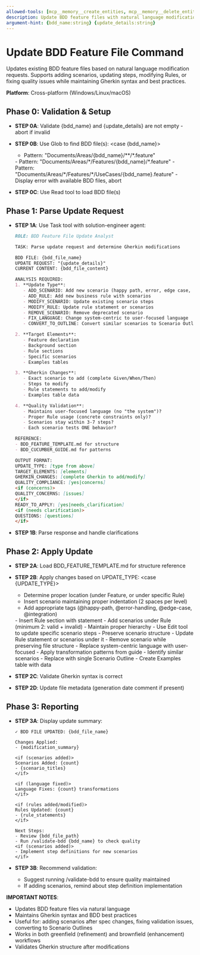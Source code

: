 ```yaml
---
allowed-tools: [mcp__memory__create_entities, mcp__memory__delete_entities, mcp__memory__create_relations, mcp__memory__delete_relations, mcp__memory__add_observations, mcp__memory__delete_observations, mcp__memory__read_graph, mcp__memory__search_nodes, mcp__memory__open_nodes, Task, Read, Write, Edit, Glob, Bash, TodoWrite]
description: Update BDD feature files with natural language modification requests
argument-hint: {bdd_name:string} {update_details:string}
---
```


# Update BDD Feature File Command

Updates existing BDD feature files based on natural language modification requests. Supports adding scenarios, updating steps, modifying Rules, or fixing quality issues while maintaining Gherkin syntax and best practices.

**Platform**: Cross-platform (Windows/Linux/macOS)

## Phase 0: Validation & Setup

- **STEP 0A**: Validate {bdd_name} and {update_details} are not empty - abort if invalid
- **STEP 0B**: Use Glob to find BDD file(s):
  <case {bdd_name}>
  <is area name>
    - Pattern: "Documents/Areas/{bdd_name}/**/*.feature"
  <is feature name>
    - Pattern: "Documents/Areas/*/Features/{bdd_name}/*.feature"
  <is use case name>
    - Pattern: "Documents/Areas/*/Features/*/UseCases/{bdd_name}.feature"
  <otherwise>
    - Display error with available BDD files, abort
  </case>

- **STEP 0C**: Use Read tool to load BDD file(s)

## Phase 1: Parse Update Request

- **STEP 1A**: Use Task tool with solution-engineer agent:
  ```markdown
  ROLE: BDD Feature File Update Analyst

  TASK: Parse update request and determine Gherkin modifications

  BDD FILE: {bdd_file_name}
  UPDATE REQUEST: "{update_details}"
  CURRENT CONTENT: {bdd_file_content}

  ANALYSIS REQUIRED:
  1. **Update Type**:
     - ADD_SCENARIO: Add new scenario (happy path, error, edge case, integration)
     - ADD_RULE: Add new business rule with scenarios
     - MODIFY_SCENARIO: Update existing scenario steps
     - MODIFY_RULE: Update rule statement or scenarios
     - REMOVE_SCENARIO: Remove deprecated scenario
     - FIX_LANGUAGE: Change system-centric to user-focused language
     - CONVERT_TO_OUTLINE: Convert similar scenarios to Scenario Outline

  2. **Target Elements**:
     - Feature declaration
     - Background section
     - Rule sections
     - Specific scenarios
     - Examples tables

  3. **Gherkin Changes**:
     - Exact scenario to add (complete Given/When/Then)
     - Steps to modify
     - Rule statements to add/modify
     - Examples table data

  4. **Quality Validation**:
     - Maintains user-focused language (no "the system")?
     - Proper Rule usage (concrete constraints only)?
     - Scenarios stay within 3-7 steps?
     - Each scenario tests ONE behavior?

  REFERENCE:
  - BDD_FEATURE_TEMPLATE.md for structure
  - BDD_CUCUMBER_GUIDE.md for patterns

  OUTPUT FORMAT:
  UPDATE_TYPE: [type from above]
  TARGET_ELEMENTS: [elements]
  GHERKIN_CHANGES: [complete Gherkin to add/modify]
  QUALITY_COMPLIANCE: [yes|concerns]
  <if (concerns)>
  QUALITY_CONCERNS: [issues]
  </if>
  READY_TO_APPLY: [yes|needs_clarification]
  <if (needs clarification)>
  QUESTIONS: [questions]
  </if>
  ```

- **STEP 1B**: Parse response and handle clarifications

## Phase 2: Apply Update

- **STEP 2A**: Load BDD_FEATURE_TEMPLATE.md for structure reference
- **STEP 2B**: Apply changes based on UPDATE_TYPE:
  <case {UPDATE_TYPE}>
  <is ADD_SCENARIO>
    - Determine proper location (under Feature, or under specific Rule)
    - Insert scenario maintaining proper indentation (2 spaces per level)
    - Add appropriate tags (@happy-path, @error-handling, @edge-case, @integration)
  <is ADD_RULE>
    - Insert Rule section with statement
    - Add scenarios under Rule (minimum 2: valid + invalid)
    - Maintain proper hierarchy
  <is MODIFY_SCENARIO>
    - Use Edit tool to update specific scenario steps
    - Preserve scenario structure
  <is MODIFY_RULE>
    - Update Rule statement or scenarios under it
  <is REMOVE_SCENARIO>
    - Remove scenario while preserving file structure
  <is FIX_LANGUAGE>
    - Replace system-centric language with user-focused
    - Apply transformation patterns from guide
  <is CONVERT_TO_OUTLINE>
    - Identify similar scenarios
    - Replace with single Scenario Outline
    - Create Examples table with data
  </case>

- **STEP 2C**: Validate Gherkin syntax is correct
- **STEP 2D**: Update file metadata (generation date comment if present)

## Phase 3: Reporting

- **STEP 3A**: Display update summary:
  ```
  ✓ BDD FILE UPDATED: {bdd_file_name}

  Changes Applied:
  - {modification_summary}

  <if (scenarios added)>
  Scenarios Added: {count}
  - {scenario_titles}
  </if>

  <if (language fixed)>
  Language Fixes: {count} transformations
  </if>

  <if (rules added/modified)>
  Rules Updated: {count}
  - {rule_statements}
  </if>

  Next Steps:
  - Review {bdd_file_path}
  - Run /validate-bdd {bdd_name} to check quality
  <if (scenarios added)>
  - Implement step definitions for new scenarios
  </if>
  ```

- **STEP 3B**: Recommend validation:
  - Suggest running /validate-bdd to ensure quality maintained
  - If adding scenarios, remind about step definition implementation

**IMPORTANT NOTES**:
- Updates BDD feature files via natural language
- Maintains Gherkin syntax and BDD best practices
- Useful for: adding scenarios after spec changes, fixing validation issues, converting to Scenario Outlines
- Works in both greenfield (refinement) and brownfield (enhancement) workflows
- Validates Gherkin structure after modifications